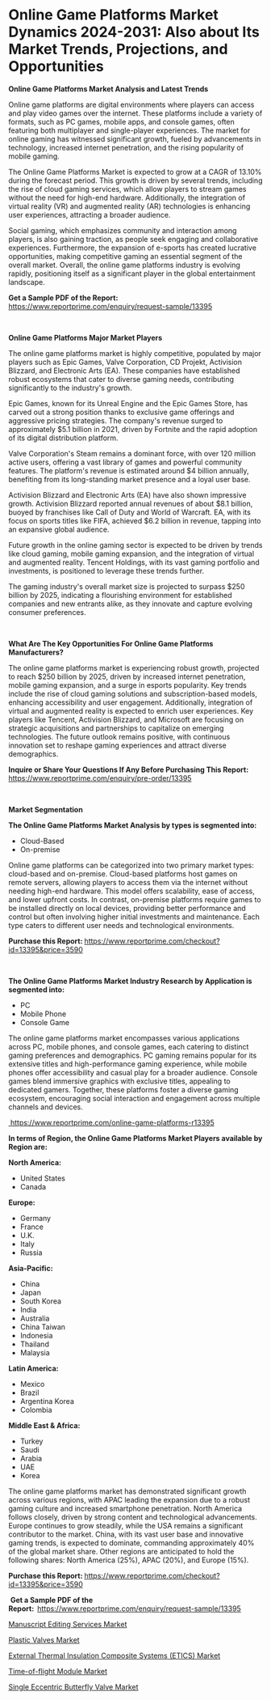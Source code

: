 <p><h1>Online Game Platforms Market Dynamics 2024-2031: Also about Its Market Trends, Projections, and Opportunities</h1></p><p><strong>Online Game Platforms Market Analysis and Latest Trends</strong></p>
<p><p>Online game platforms are digital environments where players can access and play video games over the internet. These platforms include a variety of formats, such as PC games, mobile apps, and console games, often featuring both multiplayer and single-player experiences. The market for online gaming has witnessed significant growth, fueled by advancements in technology, increased internet penetration, and the rising popularity of mobile gaming.</p><p>The Online Game Platforms Market is expected to grow at a CAGR of 13.10% during the forecast period. This growth is driven by several trends, including the rise of cloud gaming services, which allow players to stream games without the need for high-end hardware. Additionally, the integration of virtual reality (VR) and augmented reality (AR) technologies is enhancing user experiences, attracting a broader audience.</p><p>Social gaming, which emphasizes community and interaction among players, is also gaining traction, as people seek engaging and collaborative experiences. Furthermore, the expansion of e-sports has created lucrative opportunities, making competitive gaming an essential segment of the overall market. Overall, the online game platforms industry is evolving rapidly, positioning itself as a significant player in the global entertainment landscape.</p></p>
<p><strong>Get a Sample PDF of the Report:&nbsp;</strong> <a href="https://www.reportprime.com/enquiry/request-sample/13395">https://www.reportprime.com/enquiry/request-sample/13395</a></p>
<p>&nbsp;</p>
<p><strong>Online Game Platforms Major Market Players</strong></p>
<p><p>The online game platforms market is highly competitive, populated by major players such as Epic Games, Valve Corporation, CD Projekt, Activision Blizzard, and Electronic Arts (EA). These companies have established robust ecosystems that cater to diverse gaming needs, contributing significantly to the industry's growth.</p><p>Epic Games, known for its Unreal Engine and the Epic Games Store, has carved out a strong position thanks to exclusive game offerings and aggressive pricing strategies. The company's revenue surged to approximately $5.1 billion in 2021, driven by Fortnite and the rapid adoption of its digital distribution platform.</p><p>Valve Corporation's Steam remains a dominant force, with over 120 million active users, offering a vast library of games and powerful community features. The platform's revenue is estimated around $4 billion annually, benefiting from its long-standing market presence and a loyal user base.</p><p>Activision Blizzard and Electronic Arts (EA) have also shown impressive growth. Activision Blizzard reported annual revenues of about $8.1 billion, buoyed by franchises like Call of Duty and World of Warcraft. EA, with its focus on sports titles like FIFA, achieved $6.2 billion in revenue, tapping into an expansive global audience.</p><p>Future growth in the online gaming sector is expected to be driven by trends like cloud gaming, mobile gaming expansion, and the integration of virtual and augmented reality. Tencent Holdings, with its vast gaming portfolio and investments, is positioned to leverage these trends further.</p><p>The gaming industry's overall market size is projected to surpass $250 billion by 2025, indicating a flourishing environment for established companies and new entrants alike, as they innovate and capture evolving consumer preferences.</p></p>
<p>&nbsp;</p>
<p><strong>What Are The Key Opportunities For Online Game Platforms Manufacturers?</strong></p>
<p><p>The online game platforms market is experiencing robust growth, projected to reach $250 billion by 2025, driven by increased internet penetration, mobile gaming expansion, and a surge in esports popularity. Key trends include the rise of cloud gaming solutions and subscription-based models, enhancing accessibility and user engagement. Additionally, integration of virtual and augmented reality is expected to enrich user experiences. Key players like Tencent, Activision Blizzard, and Microsoft are focusing on strategic acquisitions and partnerships to capitalize on emerging technologies. The future outlook remains positive, with continuous innovation set to reshape gaming experiences and attract diverse demographics.</p></p>
<p><strong>Inquire or Share Your Questions If Any Before Purchasing This Report:</strong> <a href="https://www.reportprime.com/enquiry/pre-order/13395">https://www.reportprime.com/enquiry/pre-order/13395</a></p>
<p>&nbsp;</p>
<p><strong>Market Segmentation</strong></p>
<p><strong>The Online Game Platforms Market Analysis by types is segmented into:</strong></p>
<p><ul><li>Cloud-Based</li><li>On-premise</li></ul></p>
<p><p>Online game platforms can be categorized into two primary market types: cloud-based and on-premise. Cloud-based platforms host games on remote servers, allowing players to access them via the internet without needing high-end hardware. This model offers scalability, ease of access, and lower upfront costs. In contrast, on-premise platforms require games to be installed directly on local devices, providing better performance and control but often involving higher initial investments and maintenance. Each type caters to different user needs and technological environments.</p></p>
<p><strong>Purchase this Report:&nbsp;</strong><a href="https://www.reportprime.com/checkout?id=13395&price=3590">https://www.reportprime.com/checkout?id=13395&price=3590</a></p>
<p>&nbsp;</p>
<p><strong>The Online Game Platforms Market Industry Research by Application is segmented into:</strong></p>
<p><ul><li>PC</li><li>Mobile Phone</li><li>Console Game</li></ul></p>
<p><p>The online game platforms market encompasses various applications across PC, mobile phones, and console games, each catering to distinct gaming preferences and demographics. PC gaming remains popular for its extensive titles and high-performance gaming experience, while mobile phones offer accessibility and casual play for a broader audience. Console games blend immersive graphics with exclusive titles, appealing to dedicated gamers. Together, these platforms foster a diverse gaming ecosystem, encouraging social interaction and engagement across multiple channels and devices.</p></p>
<p><a href="https://www.reportprime.com/online-game-platforms-r13395">&nbsp;https://www.reportprime.com/online-game-platforms-r13395</a></p>
<p><strong>In terms of Region, the Online Game Platforms Market Players available by Region are:</strong></p>
<p>
    <p> <strong> North America: </strong>
        <ul>
            <li>United States</li>
            <li>Canada</li>
        </ul>
        </p> 
    <p> <strong> Europe: </strong>
        <ul>
            <li>Germany</li>
            <li>France</li>
            <li>U.K.</li>
            <li>Italy</li>
            <li>Russia</li>
        </ul>
        </p> 
    <p> <strong> Asia-Pacific: </strong>
        <ul>
            <li>China</li>
            <li>Japan</li>
            <li>South Korea</li>
            <li>India</li>
            <li>Australia</li>
            <li>China Taiwan</li>
            <li>Indonesia</li>
            <li>Thailand</li>
            <li>Malaysia</li>
        </ul>
        </p> 
    <p> <strong> Latin America: </strong>
        <ul>
            <li>Mexico</li>
            <li>Brazil</li>
            <li>Argentina Korea</li>
            <li>Colombia</li>
        </ul>
        </p> 
    <p> <strong> Middle East & Africa: </strong>
        <ul>
            <li>Turkey</li>
            <li>Saudi</li>
            <li>Arabia</li>
            <li>UAE</li>
            <li>Korea</li>
        </ul>
    </p>
    </p>
<p><p>The online game platforms market has demonstrated significant growth across various regions, with APAC leading the expansion due to a robust gaming culture and increased smartphone penetration. North America follows closely, driven by strong content and technological advancements. Europe continues to grow steadily, while the USA remains a significant contributor to the market. China, with its vast user base and innovative gaming trends, is expected to dominate, commanding approximately 40% of the global market share. Other regions are anticipated to hold the following shares: North America (25%), APAC (20%), and Europe (15%).</p></p>
<p><strong>Purchase this Report: </strong><a href="https://www.reportprime.com/checkout?id=13395&price=3590">https://www.reportprime.com/checkout?id=13395&price=3590</a></p>
<p>&nbsp;<strong>Get a Sample PDF of the Report:&nbsp;&nbsp;</strong><a href="https://www.reportprime.com/enquiry/request-sample/13395">https://www.reportprime.com/enquiry/request-sample/13395</a></p>
<p><strong></strong></p>
<p><p><a href="https://github.com/MaryNelson695/Market-Research-Report-List-1/blob/main/manuscript-editing-services-market.md">Manuscript Editing Services Market</a></p><p><a href="https://issuu.com/reportprime-2/docs/plastic-valves-market-size-2030.ppt_b28b939fd69a9a">Plastic Valves Market</a></p><p><a href="https://medium.com/@charityrice1939/the-external-thermal-insulation-composite-systems-etics-market-has-witnessed-significant-growth-ccc28610ae14">External Thermal Insulation Composite Systems (ETICS) Market</a></p><p><a href="https://medium.com/@jewelmohr25/time-of-flight-module-market-size-share-trends-analysis-report-by-product-direct-indirect-and-d2b5529c2778">Time-of-flight Module Market</a></p><p><a href="https://issuu.com/reportprime-2/docs/single-eccentric-butterfly-valve-ma_32b382c63991be">Single Eccentric Butterfly Valve Market</a></p></p>